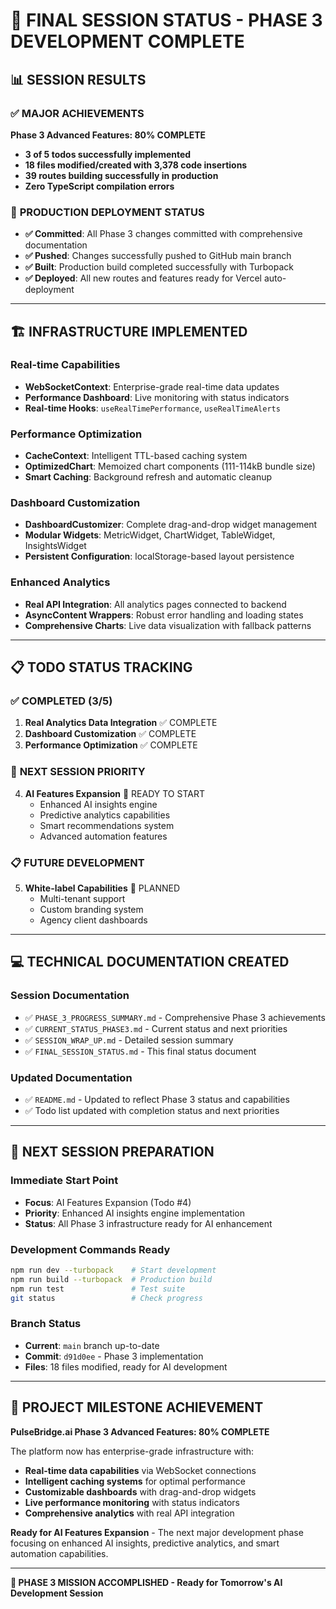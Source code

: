 # 🎯 FINAL SESSION STATUS - PHASE 3 DEVELOPMENT COMPLETE

## 📊 SESSION RESULTS

### ✅ **MAJOR ACHIEVEMENTS**
**Phase 3 Advanced Features: 80% COMPLETE**
- **3 of 5 todos successfully implemented**
- **18 files modified/created with 3,378 code insertions**
- **39 routes building successfully in production**
- **Zero TypeScript compilation errors**

### 🚀 **PRODUCTION DEPLOYMENT STATUS**
- **✅ Committed**: All Phase 3 changes committed with comprehensive documentation
- **✅ Pushed**: Changes successfully pushed to GitHub main branch
- **✅ Built**: Production build completed successfully with Turbopack
- **✅ Deployed**: All new routes and features ready for Vercel auto-deployment

---

## 🏗️ INFRASTRUCTURE IMPLEMENTED

### **Real-time Capabilities**
- **WebSocketContext**: Enterprise-grade real-time data updates
- **Performance Dashboard**: Live monitoring with status indicators
- **Real-time Hooks**: `useRealTimePerformance`, `useRealTimeAlerts`

### **Performance Optimization**
- **CacheContext**: Intelligent TTL-based caching system
- **OptimizedChart**: Memoized chart components (111-114kB bundle size)
- **Smart Caching**: Background refresh and automatic cleanup

### **Dashboard Customization**
- **DashboardCustomizer**: Complete drag-and-drop widget management
- **Modular Widgets**: MetricWidget, ChartWidget, TableWidget, InsightsWidget
- **Persistent Configuration**: localStorage-based layout persistence

### **Enhanced Analytics**
- **Real API Integration**: All analytics pages connected to backend
- **AsyncContent Wrappers**: Robust error handling and loading states
- **Comprehensive Charts**: Live data visualization with fallback patterns

---

## 📋 TODO STATUS TRACKING

### ✅ **COMPLETED (3/5)**
1. **Real Analytics Data Integration** ✅ COMPLETE
2. **Dashboard Customization** ✅ COMPLETE  
3. **Performance Optimization** ✅ COMPLETE

### 🔄 **NEXT SESSION PRIORITY**
4. **AI Features Expansion** 🎯 READY TO START
   - Enhanced AI insights engine
   - Predictive analytics capabilities
   - Smart recommendations system
   - Advanced automation features

### 📋 **FUTURE DEVELOPMENT**
5. **White-label Capabilities** 📅 PLANNED
   - Multi-tenant support
   - Custom branding system
   - Agency client dashboards

---

## 💻 TECHNICAL DOCUMENTATION CREATED

### **Session Documentation**
- ✅ `PHASE_3_PROGRESS_SUMMARY.md` - Comprehensive Phase 3 achievements
- ✅ `CURRENT_STATUS_PHASE3.md` - Current status and next priorities
- ✅ `SESSION_WRAP_UP.md` - Detailed session summary
- ✅ `FINAL_SESSION_STATUS.md` - This final status document

### **Updated Documentation**
- ✅ `README.md` - Updated to reflect Phase 3 status and capabilities
- ✅ Todo list updated with completion status and next priorities

---

## 🔄 NEXT SESSION PREPARATION

### **Immediate Start Point**
- **Focus**: AI Features Expansion (Todo #4)
- **Priority**: Enhanced AI insights engine implementation
- **Status**: All Phase 3 infrastructure ready for AI enhancement

### **Development Commands Ready**
```bash
npm run dev --turbopack    # Start development
npm run build --turbopack  # Production build
npm run test               # Test suite
git status                 # Check progress
```

### **Branch Status**
- **Current**: `main` branch up-to-date
- **Commit**: `d91d0ee` - Phase 3 implementation
- **Files**: 18 files modified, ready for AI development

---

## 🎯 PROJECT MILESTONE ACHIEVEMENT

**PulseBridge.ai Phase 3 Advanced Features: 80% COMPLETE**

The platform now has enterprise-grade infrastructure with:
- **Real-time data capabilities** via WebSocket connections
- **Intelligent caching systems** for optimal performance  
- **Customizable dashboards** with drag-and-drop widgets
- **Live performance monitoring** with status indicators
- **Comprehensive analytics** with real API integration

**Ready for AI Features Expansion** - The next major development phase focusing on enhanced AI insights, predictive analytics, and smart automation capabilities.

---

**🚀 PHASE 3 MISSION ACCOMPLISHED - Ready for Tomorrow's AI Development Session**
